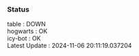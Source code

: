 ### Status


table : DOWN  
hogwarts : OK  
icy-bot : OK  
Latest Update : 2024-11-06 20:11:19.037204
